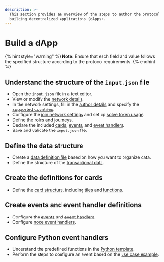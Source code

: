 ```yaml
---
description: >-
  This section provides an overview of the steps to author the protocol for
  building decentralized applications (dApps).
---
```


# Build a dApp

{% hint style="warning" %}
**Note:** Ensure that each field and value follows the specified structure according to the protocol requirements.
{% endhint %}

## Understand the structure of the `input.json` file

* Open the `input.json` file in a text editor.
* View or modify the [network details](network-configuration.md#network-metadata).
* In the network settings, fill in the [author details](network-configuration.md#author-details-and-countries) and specify the [supported countries](network-configuration.md#author-details-and-countries).
* Configure the [join network settings](network-configuration.md#join-network-settings) and set up [solve token usage](network-configuration.md#solve-token-settings).
* Define the [roles](roles-and-journeys.md#roles) and [journeys](roles-and-journeys.md#journeys).
* Declare the included [cards](card-definitions/#cards), [events](events-and-event-handlers.md#events), and [event handlers](events-and-event-handlers.md#event-handlers).
* Save and validate the `input.json` file.

## Define the data structure

* Create a [data definition file](care-data-node.md#data-definition-file) based on how you want to organize data.
* Define the structure of the [transactional data](transactional-data.md).

## Create the definitions for cards&#x20;

* Define the [card structure](card-definitions/#card-definition-structure), including [tiles](card-definitions/tiles.md) and [functions](card-definitions/functions.md).

## Create events and event handler definitions

* Configure the [events](events-and-event-handlers.md#events) and [event handlers](events-and-event-handlers.md#event-handlers).
* Configure [node event handlers](node-event-handlers.md).

## Configure Python event handlers

* Understand the predefined functions in the [Python template](python-event-handlers.md#python-event-handler-template).
* Perform the steps to configure an event based on the [use case example](python-event-handlers.md#use-case-example).

